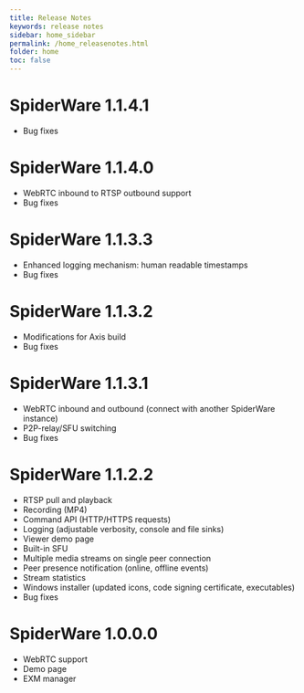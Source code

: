 ```yaml
---
title: Release Notes
keywords: release notes
sidebar: home_sidebar
permalink: /home_releasenotes.html
folder: home
toc: false
---
```

# SpiderWare 1.1.4.1
- Bug fixes 

# SpiderWare 1.1.4.0
- WebRTC inbound to RTSP outbound support
- Bug fixes 

# SpiderWare 1.1.3.3
- Enhanced logging mechanism: human readable timestamps
- Bug fixes 


# SpiderWare 1.1.3.2
- Modifications for Axis build
- Bug fixes


# SpiderWare 1.1.3.1
- WebRTC inbound and outbound (connect with another SpiderWare instance)
- P2P-relay/SFU switching
- Bug fixes


# SpiderWare 1.1.2.2
- RTSP pull and playback
- Recording (MP4)
- Command API (HTTP/HTTPS requests)
- Logging (adjustable verbosity, console and file sinks)
- Viewer demo page
- Built-in SFU
- Multiple media streams on single peer connection
- Peer presence notification (online, offline events)
- Stream statistics
- Windows installer (updated icons, code signing certificate, executables)
- Bug fixes


# SpiderWare 1.0.0.0
- WebRTC support
- Demo page
- EXM manager
